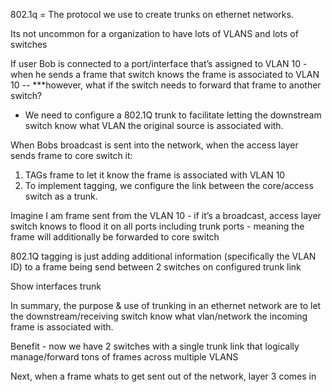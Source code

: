 802.1q = The protocol we use to create trunks on ethernet networks.

Its not uncommon for a organization to have lots of VLANS and lots of switches

If user Bob is connected to a port/interface that’s assigned to VLAN 10 - when he sends a frame that switch knows the frame is associated to VLAN 10 -- ***however, what if the switch needs to forward that frame to another switch?

- We need to configure a 802.1Q trunk to facilitate letting the downstream switch know what VLAN the original source is associated with.

When Bobs broadcast is sent into the network, when the access layer sends frame to core switch it:

1. TAGs frame to let it know the frame is associated with VLAN 10
2. To implement tagging, we configure the link between the core/access switch as a trunk.

Imagine I am frame sent from the VLAN 10 - if it’s a broadcast, access layer switch knows to flood it on all ports including trunk ports - meaning the frame will additionally be forwarded to core switch

802.1Q tagging is just adding additional information (specifically the VLAN ID) to a frame being send between 2 switches on configured trunk link

Show interfaces trunk

In summary, the purpose & use of trunking in an ethernet network are to let the downstream/receiving switch know what vlan/network the incoming frame is associated with.

Benefit - now we have 2 switches with a single trunk link that logically manage/forward tons of frames across multiple VLANS

Next, when a frame whats to get sent out of the network, layer 3 comes in